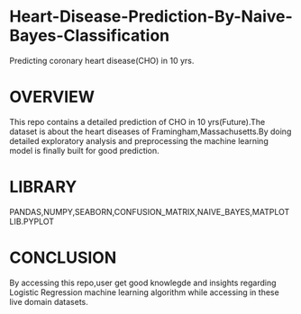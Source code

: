 # Heart-Disease-Prediction-By-Naive-Bayes-Classification
Predicting coronary heart disease(CHO) in 10 yrs.
# OVERVIEW
This repo contains a detailed prediction of CHO in 10 yrs(Future).The dataset is about the heart diseases of Framingham,Massachusetts.By doing detailed exploratory analysis
and preprocessing the machine learning model is finally built for good prediction.
# LIBRARY
PANDAS,NUMPY,SEABORN,CONFUSION_MATRIX,NAIVE_BAYES,MATPLOTLIB.PYPLOT
# CONCLUSION
By accessing this repo,user get good knowlegde and insights regarding Logistic Regression machine learning algorithm while accessing in these live domain datasets.
